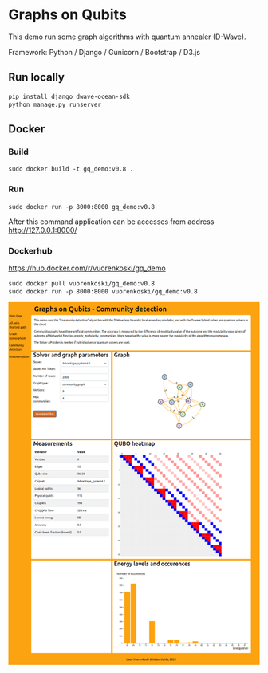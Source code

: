 # Graphs on Qubits

This demo run some graph algorithms with quantum annealer (D-Wave). 

Framework: Python / Django / Gunicorn / Bootstrap / D3.js

## Run locally

```
pip install django dwave-ocean-sdk
python manage.py runserver
```

## Docker

### Build

```
sudo docker build -t gq_demo:v0.8 .
```

### Run

```
sudo docker run -p 8000:8000 gq_demo:v0.8
```

After this command application can be accesses from address http://127.0.0.1:8000/

### Dockerhub

https://hub.docker.com/r/vuorenkoski/gq_demo

```
sudo docker pull vuorenkoski/gq_demo:v0.8
sudo docker run -p 8000:8000 vuorenkoski/gq_demo:v0.8
```

![screenshot](screenshot.png)
